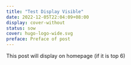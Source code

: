 ```yaml
---
title: "Test Display Visible"
date: 2022-12-05T22:04:09+08:00
display: cover-without
status: sow
cover: hugo-logo-wide.svg
preface: Preface of post
---
```

<!-- status: sow, grow, mature (completion: sow < grow < mature ) -->

This post will display on homepage (if it is top 6)
